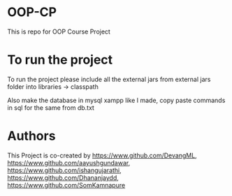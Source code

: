# OOP-CP

This is repo for OOP Course Project

# To run the project

To run the project please include all the external jars from external jars folder into libraries -> classpath

Also make the database in mysql xampp like I made, copy paste commands in sql for the same from db.txt

# Authors

This Project is co-created by https://www.github.com/DevangML, https://www.github.com/aayushgundawar, https://www.github.com/ishangujarathi, https://www.github.com/Dhananjaydd, https://www.github.com/SomKamnapure
